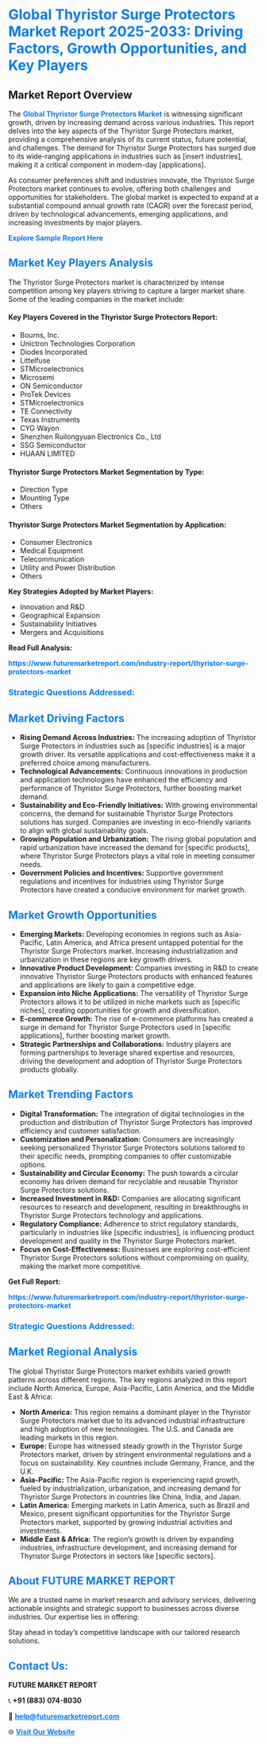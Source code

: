 <h1 style="color: #007BFF;">Global Thyristor Surge Protectors Market Report 2025-2033: Driving Factors, Growth Opportunities, and Key Players</h1>

<section id="overview">
<h2>Market Report Overview</h2>
<p>The <a href="https://www.futuremarketreport.com/industry-report/thyristor-surge-protectors-market" style="color: #007BFF; text-decoration: none;"><strong>Global Thyristor Surge Protectors Market</strong></a> is witnessing significant growth, driven by increasing demand across various industries. This report delves into the key aspects of the Thyristor Surge Protectors market, providing a comprehensive analysis of its current status, future potential, and challenges. The demand for Thyristor Surge Protectors has surged due to its wide-ranging applications in industries such as [insert industries], making it a critical component in modern-day [applications].</p>
<p>As consumer preferences shift and industries innovate, the Thyristor Surge Protectors market continues to evolve, offering both challenges and opportunities for stakeholders. The global market is expected to expand at a substantial compound annual growth rate (CAGR) over the forecast period, driven by technological advancements, emerging applications, and increasing investments by major players.</p>
</section>

<section id="overview">
<p><a href="https://www.futuremarketreport.com/request-sample/reportId=115275" style="color: #007BFF; text-decoration: none;"><strong>Explore Sample Report Here</strong></a></p>
</section>

<section id="key-players">
<h2 style="color: #007BFF;">Market Key Players Analysis</h2>
<p>The Thyristor Surge Protectors market is characterized by intense competition among key players striving to capture a larger market share. Some of the leading companies in the market include:</p>
<h4>Key Players Covered in the Thyristor Surge Protectors Report:</h4>
<ul><li>Bourns, Inc.</li><li>Unictron Technologies Corporation</li><li>Diodes Incorporated</li><li>Littelfuse</li><li>STMicroelectronics</li><li>Microsemi</li><li>ON Semiconductor</li><li>ProTek Devices</li><li>STMicroelectronics</li><li>TE Connectivity</li><li>Texas Instruments</li><li>CYG Wayon</li><li>Shenzhen Ruilongyuan Electronics Co., Ltd</li><li>SSG Semiconductor</li><li>HUAAN LIMITED</li></ul>
<h4>Thyristor Surge Protectors Market Segmentation by Type:</h4>
<ul><li>Direction Type</li><li>Mounting Type</li><li>Others</li></ul>

<h4>Thyristor Surge Protectors Market Segmentation by Application:</h4>
<ul><li>Consumer Electronics</li><li>Medical Equipment</li><li>Telecommunication</li><li>Utility and Power Distribution</li><li>Others</li></ul>
<p><strong>Key Strategies Adopted by Market Players:</strong></p>
<ul>
<li>Innovation and R&D</li>
<li>Geographical Expansion</li>
<li>Sustainability Initiatives</li>
<li>Mergers and Acquisitions</li>
</ul>
</section>

<section>
<p><strong>Read Full Analysis: </strong></p><a href="https://www.futuremarketreport.com/industry-report/thyristor-surge-protectors-market" style="color: #007BFF; text-decoration: none;"><strong>https://www.futuremarketreport.com/industry-report/thyristor-surge-protectors-market</strong></a>
<h3 style="color: #007BFF;">Strategic Questions Addressed:</h3>
</section>

<section id="driving-factors">
<h2 style="color: #007BFF;">Market Driving Factors</h2>
<ul>
<li><strong>Rising Demand Across Industries:</strong> The increasing adoption of Thyristor Surge Protectors in industries such as [specific industries] is a major growth driver. Its versatile applications and cost-effectiveness make it a preferred choice among manufacturers.</li>
<li><strong>Technological Advancements:</strong> Continuous innovations in production and application technologies have enhanced the efficiency and performance of Thyristor Surge Protectors, further boosting market demand.</li>
<li><strong>Sustainability and Eco-Friendly Initiatives:</strong> With growing environmental concerns, the demand for sustainable Thyristor Surge Protectors solutions has surged. Companies are investing in eco-friendly variants to align with global sustainability goals.</li>
<li><strong>Growing Population and Urbanization:</strong> The rising global population and rapid urbanization have increased the demand for [specific products], where Thyristor Surge Protectors plays a vital role in meeting consumer needs.</li>
<li><strong>Government Policies and Incentives:</strong> Supportive government regulations and incentives for industries using Thyristor Surge Protectors have created a conducive environment for market growth.</li>
</ul>
</section>

<section id="growth-opportunities">
<h2 style="color: #007BFF;">Market Growth Opportunities</h2>
<ul>
<li><strong>Emerging Markets:</strong> Developing economies in regions such as Asia-Pacific, Latin America, and Africa present untapped potential for the Thyristor Surge Protectors market. Increasing industrialization and urbanization in these regions are key growth drivers.</li>
<li><strong>Innovative Product Development:</strong> Companies investing in R&D to create innovative Thyristor Surge Protectors products with enhanced features and applications are likely to gain a competitive edge.</li>
<li><strong>Expansion into Niche Applications:</strong> The versatility of Thyristor Surge Protectors allows it to be utilized in niche markets such as [specific niches], creating opportunities for growth and diversification.</li>
<li><strong>E-commerce Growth:</strong> The rise of e-commerce platforms has created a surge in demand for Thyristor Surge Protectors used in [specific applications], further boosting market growth.</li>
<li><strong>Strategic Partnerships and Collaborations:</strong> Industry players are forming partnerships to leverage shared expertise and resources, driving the development and adoption of Thyristor Surge Protectors products globally.</li>
</ul>
</section>

<section id="trending-factors">
<h2 style="color: #007BFF;">Market Trending Factors</h2>
<ul>
<li><strong>Digital Transformation:</strong> The integration of digital technologies in the production and distribution of Thyristor Surge Protectors has improved efficiency and customer satisfaction.</li>
<li><strong>Customization and Personalization:</strong> Consumers are increasingly seeking personalized Thyristor Surge Protectors solutions tailored to their specific needs, prompting companies to offer customizable options.</li>
<li><strong>Sustainability and Circular Economy:</strong> The push towards a circular economy has driven demand for recyclable and reusable Thyristor Surge Protectors solutions.</li>
<li><strong>Increased Investment in R&D:</strong> Companies are allocating significant resources to research and development, resulting in breakthroughs in Thyristor Surge Protectors technology and applications.</li>
<li><strong>Regulatory Compliance:</strong> Adherence to strict regulatory standards, particularly in industries like [specific industries], is influencing product development and quality in the Thyristor Surge Protectors market.</li>
<li><strong>Focus on Cost-Effectiveness:</strong> Businesses are exploring cost-efficient Thyristor Surge Protectors solutions without compromising on quality, making the market more competitive.</li>
</ul>
</section>

<section>
<p><strong>Get Full Report: </strong></p><a href="https://www.futuremarketreport.com/industry-report/thyristor-surge-protectors-market" style="color: #007BFF; text-decoration: none;"><strong>https://www.futuremarketreport.com/industry-report/thyristor-surge-protectors-market</strong></a>
<h3 style="color: #007BFF;">Strategic Questions Addressed:</h3>
</section>


<section id="regional-analysis">
<h2 style="color: #007BFF;">Market Regional Analysis</h2>
<p>The global Thyristor Surge Protectors market exhibits varied growth patterns across different regions. The key regions analyzed in this report include North America, Europe, Asia-Pacific, Latin America, and the Middle East & Africa:</p>
<ul>
<li><strong>North America:</strong> This region remains a dominant player in the Thyristor Surge Protectors market due to its advanced industrial infrastructure and high adoption of new technologies. The U.S. and Canada are leading markets in this region.</li>
<li><strong>Europe:</strong> Europe has witnessed steady growth in the Thyristor Surge Protectors market, driven by stringent environmental regulations and a focus on sustainability. Key countries include Germany, France, and the U.K.</li>
<li><strong>Asia-Pacific:</strong> The Asia-Pacific region is experiencing rapid growth, fueled by industrialization, urbanization, and increasing demand for Thyristor Surge Protectors in countries like China, India, and Japan.</li>
<li><strong>Latin America:</strong> Emerging markets in Latin America, such as Brazil and Mexico, present significant opportunities for the Thyristor Surge Protectors market, supported by growing industrial activities and investments.</li>
<li><strong>Middle East & Africa:</strong> The region’s growth is driven by expanding industries, infrastructure development, and increasing demand for Thyristor Surge Protectors in sectors like [specific sectors].</li>
</ul>
</section>

<footer>
<h2 style="color: #007BFF;">About FUTURE MARKET REPORT</h2>
<p>We are a trusted name in market research and advisory services, delivering actionable insights and strategic support to businesses across diverse industries. Our expertise lies in offering:</p>

<p>Stay ahead in today’s competitive landscape with our tailored research solutions.</p>

<h2 style="color: #007BFF;">Contact Us:</h2>
<p><strong>FUTURE MARKET REPORT</strong></p>
<p>📞 <strong>+91 (883) 074-8030</strong></p>
<p>📧 <strong><a href="mailto:help@futuremarketreport.com" style="color: #007BFF;">help@futuremarketreport.com</a></strong></p>
<p>🌐 <strong><a href="https://www.futuremarketreport.com/" style="color: #007BFF;">Visit Our Website</a></strong></p>
</footer>
